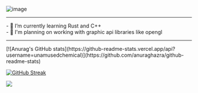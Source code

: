 ![image](https://user-images.githubusercontent.com/61247544/173244965-66cb50f7-d9f9-47cb-9dbd-155f4172b98d.png)
<hr/>
- 🌱 I’m currently learning Rust and C++ <br/>
- 🔭 I'm planning on working with graphic api libraries like opengl
<hr/>
[![Anurag's GitHub stats](https://github-readme-stats.vercel.app/api?username=unamusedchemical)](https://github.com/anuraghazra/github-readme-stats)

[![GitHub Streak](https://github-readme-streak-stats.herokuapp.com/?user=unamusedchemical)](https://git.io/streak-stats)

<!--START_SECTION:waka-->
<!--END_SECTION:waka-->

<!-- space so it is on a newlinde -->
 ![](https://komarev.com/ghpvc/?username=unamusedchemical)

<!--
**unamusedchemical/unamusedchemical** is a ✨ _special_ ✨ repository because its `README.md` (this file) appears on your GitHub profile.

Here are some ideas to get you started:

- 🔭 I’m currently working on ...
- 🌱 I’m currently learning ...
- 👯 I’m looking to collaborate on ...
- 🤔 I’m looking for help with ...
- 💬 Ask me about ...
- 📫 How to reach me: ...
- 😄 Pronouns: ...
- ⚡ Fun fact: ...
-->
